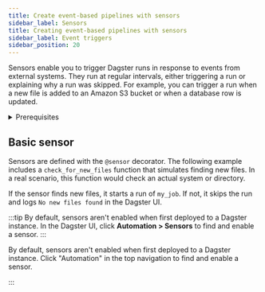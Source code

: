 ```yaml
---
title: Create event-based pipelines with sensors
sidebar_label: Sensors
title: Creating event-based pipelines with sensors
sidebar_label: Event triggers
sidebar_position: 20
---
```


Sensors enable you to trigger Dagster runs in response to events from external systems. They run at regular intervals, either triggering a run or explaining why a run was skipped. For example, you can trigger a run when a new file is added to an Amazon S3 bucket or when a database row is updated.

<details>
<summary>Prerequisites</summary>

To follow the steps in this guide, you'll need:

- Familiarity with [Assets](/concepts/assets)
- Familiarity with [Ops and Jobs](/concepts/ops-jobs)
</details>

## Basic sensor

Sensors are defined with the `@sensor` decorator. The following example includes a `check_for_new_files` function that simulates finding new files. In a real scenario, this function would check an actual system or directory.

If the sensor finds new files, it starts a run of `my_job`. If not, it skips the run and logs `No new files found` in the Dagster UI.

<CodeExample filePath="guides/automation/simple-sensor-example.py" language="python" />

:::tip
By default, sensors aren't enabled when first deployed to a Dagster instance. In the Dagster UI, click **Automation > Sensors**  to find and enable a sensor.
:::

By default, sensors aren't enabled when first deployed to a Dagster instance.
Click "Automation" in the top navigation to find and enable a sensor.

:::
